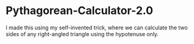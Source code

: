 # Pythagorean-Calculator-2.0
I made this using my self-invented trick, where we can calculate the two sides of any right-angled triangle using the hypotenuse only.
